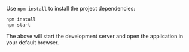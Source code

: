 

Use `npm install` to install the project dependencies:

```bash
npm install
npm start
```
The above will start the development server and open the application in your default browser.

